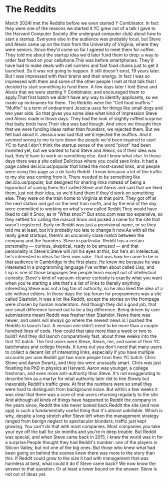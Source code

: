 # The Reddits

March 2024I met the Reddits before we even started Y Combinator. In fact they
were one of the reasons we started it.YC grew out of a talk I gave to the Harvard Computer Society (the
undergrad computer club) about how to start a startup. Everyone
else in the audience was probably local, but Steve and Alexis came
up on the train from the University of Virginia, where they were
seniors. Since they'd come so far I agreed to meet them for coffee.
They told me about the startup idea we'd later fund them to drop:
a way to order fast food on your cellphone.This was before smartphones. They'd have had to make deals with
cell carriers and fast food chains just to get it launched. So it
was not going to happen. It still doesn't exist, 19 years later.
But I was impressed with their brains and their energy. In fact I
was so impressed with them and some of the other people I met at
that talk that I decided to start something to fund them. A few
days later I told Steve and Alexis that we were starting Y Combinator,
and encouraged them to apply.That first batch we didn't have any way to identify applicants, so
we made up nicknames for them. The Reddits were the "Cell food
muffins." "Muffin" is a term of endearment Jessica uses for things
like small dogs and two year olds. So that gives you some idea what
kind of impression Steve and Alexis made in those days. They had
the look of slightly ruffled surprise that baby birds have.Their idea was bad though. And since we thought then that we were
funding ideas rather than founders, we rejected them. But we felt
bad about it. Jessica was sad that we'd rejected the muffins. And
it seemed wrong to me to turn down the people we'd been inspired
to start YC to fund.I don't think the startup sense of the word "pivot" had been invented
yet, but we wanted to fund Steve and Alexis, so if their idea was
bad, they'd have to work on something else. And I knew what else.
In those days there was a site called Delicious where you could
save links. It had a page called del.icio.us/popular that listed
the most-saved links, and people were using this page as a de facto
Reddit. I knew because a lot of the traffic to my site was coming
from it. There needed to be something like del.icio.us/popular, but
designed for sharing links instead of being a byproduct of saving
them.So I called Steve and Alexis and said that we liked them, just not
their idea, so we'd fund them if they'd work on something else.
They were on the train home to Virginia at that point. They got off
at the next station and got on the next train north, and by the end
of the day were committed to working on what's now called Reddit.They would have liked to call it Snoo, as in "What snoo?" But
snoo.com was too expensive, so they settled for calling the mascot
Snoo and picked a name for the site that wasn't registered. Early
on Reddit was just a provisional name, or so they told me at least,
but it's probably too late to change it now.As with all the really great startups, there's an uncannily close
match between the company and the founders. Steve in particular.
Reddit has a certain personality — curious, skeptical, ready to
be amused — and that personality is Steve's.Steve will roll his eyes at this, but he's an intellectual; he's
interested in ideas for their own sake. That was how he came to be
in that audience in Cambridge in the first place. He knew me because
he was interested in a programming language I've written about
called Lisp, and Lisp is one of those languages few people learn
except out of intellectual curiosity. Steve's kind of vacuum-cleaner
curiosity is exactly what you want when you're starting a site
that's a list of links to literally anything interesting.Steve was not a big fan of authority, so he also liked the idea of
a site without editors. In those days the top forum for programmers
was a site called Slashdot. It was a lot like Reddit, except the
stories on the frontpage were chosen by human moderators. And though
they did a good job, that one small difference turned out to be a
big difference. Being driven by user submissions meant Reddit was
fresher than Slashdot. News there was newer, and users will always
go where the newest news is.I pushed the Reddits to launch fast. A version one didn't need to
be more than a couple hundred lines of code. How could that take
more than a week or two to build? And they did launch comparatively
fast, about three weeks into the first YC batch. The first users
were Steve, Alexis, me, and some of their YC batchmates and college
friends. It turns out you don't need that many users to collect a
decent list of interesting links, especially if you have multiple
accounts per user.Reddit got two more people from their YC batch: Chris Slowe and
Aaron Swartz, and they too were unusually smart. Chris was just
finishing his PhD in physics at Harvard. Aaron was younger, a college
freshman, and even more anti-authority than Steve. It's not
exaggerating to describe him as a martyr for what authority later
did to him.Slowly but inexorably Reddit's traffic grew. At first the numbers
were so small they were hard to distinguish from background noise.
But within a few weeks it was clear that there was a core of real
users returning regularly to the site. And although all kinds of
things have happened to Reddit the company in the years since,
Reddit the site never looked back.Reddit the site (and now app) is such a fundamentally useful thing
that it's almost unkillable. Which is why, despite a long stretch
after Steve left when the management strategy ranged from benign
neglect to spectacular blunders, traffic just kept growing. You
can't do that with most companies. Most companies you take your eye
off the ball for six months and you're in deep trouble. But Reddit
was special, and when Steve came back in 2015, I knew the world was
in for a surprise.People thought they had Reddit's number: one of the players in
Silicon Valley, but not one of the big ones. But those who knew
what had been going on behind the scenes knew there was more to the
story than this. If Reddit could grow to the size it had with
management that was harmless at best, what could it do if Steve
came back? We now know the answer to that question. Or at least a
lower bound on the answer. Steve is not out of ideas yet.